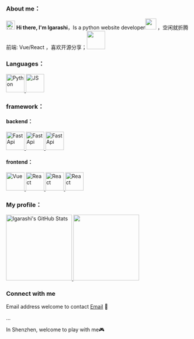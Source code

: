 ### About me：

<img src='https://qpluspicture.oss-cn-beijing.aliyuncs.com/6LjjQA/Hi.gif' alt='Hi' width="24"/> **Hi there, I'm Igarashi**，Is a python website developer<img src="https://media.giphy.com/media/WUlplcMpOCEmTGBtBW/giphy.gif" width="30"> ，空闲就折腾前端: Vue/React ，喜欢开源分享；<img src="https://media.giphy.com/media/mGcNjsfWAjY5AEZNw6/giphy.gif" width="50">
<!--
**IgarashiToure/IgarashiToure** is a ✨ _special_ ✨ repository because its `README.md` (this file) appears on your GitHub profile.

Here are some ideas to get you started:

- 🔭 I’m currently working on ...
- 🌱 I’m currently learning ...
- 👯 I’m looking to collaborate on ...
- 🤔 I’m looking for help with ...
- 💬 Ask me about ...
- 📫 How to reach me: ...
- 😄 Pronouns: ...
- ⚡ Fun fact: ...
-->
### Languages：

<a href="https://www.python.org/">
  <img src="https://raw.githubusercontent.com/IgarashiToure/HuanPlan/master/note/public/img/python.png" alt="Python" height="50"/>
</a>
<a href="https://www.javascript.com/">
  <img src="https://raw.githubusercontent.com/IgarashiToure/HuanPlan/master/note/public/img/js.png" alt="JS" height="50"/>
</a>

### framework：

#### backend：
<a href="https://www.djangoproject.com/">
  <img src="https://raw.githubusercontent.com/IgarashiToure/HuanPlan/master/note/public/img/django.png" alt="FastApi" height="50"/>
</a>
<a href="https://www.tornadoweb.org/">
  <img src="https://raw.githubusercontent.com/IgarashiToure/HuanPlan/master/note/public/img/tornado.png" alt="FastApi" height="50"/>
</a>
<a href="https://fastapi.tiangolo.com/">
  <img src="https://raw.githubusercontent.com/IgarashiToure/HuanPlan/master/note/public/img/fastapi.png" alt="FastApi" height="50"/>
</a>
<br/>

#### frontend：
<a href="https://v3.cn.vuejs.org/">
  <img src="https://raw.githubusercontent.com/IgarashiToure/HuanPlan/master/note/public/img/vue.png" alt="Vue" height="50"/>
</a>
<a href="https://quasar.dev/">
  <img src="https://raw.githubusercontent.com/IgarashiToure/HuanPlan/master/note/public/img/quasar.png" alt="React" height="50"/>
</a>
<a href="https://facebook.github.io/react/">
  <img src="https://raw.githubusercontent.com/IgarashiToure/HuanPlan/master/note/public/img/react.png" alt="React" height="50"/>
</a>
<a href="https://umijs.org/">
  <img src="https://raw.githubusercontent.com/IgarashiToure/HuanPlan/master/note/public/img/umi.png" alt="React" height="50"/>
</a>

### My profile：

<a href="https://github.com/IgarashiToure">
  <img height="180em" src="https://bad-apple-github-readme.vercel.app/api?show_bg=1&username=IgarashiToure&show_icons=true" alt="Igarashi's GitHub Stats" />
  <img height="180em" src="https://github-readme-stats.vercel.app/api/top-langs/?username=IgarashiToure&hide=html&theme=radical&layout=compact" />
</a>

### Connect with me

Email address welcome to contact [Email](2545369032@qq.com) 💌

...

In Shenzhen, welcome to play with me:video_game:

